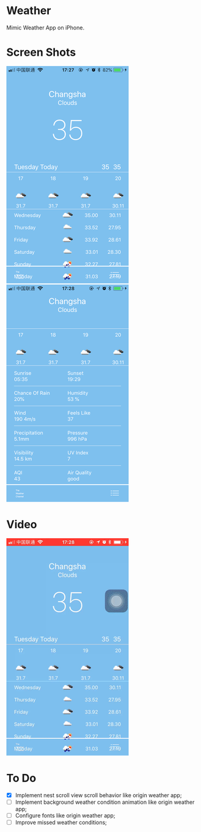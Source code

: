 # Weather
Mimic Weather App on iPhone.

# Screen Shots

![](./screenshots/screenShot1.png)
![](./screenshots/screenShot2.png)

# Video
![](./screenshots/video.gif)  

# To Do

- [x] Implement nest scroll view scroll behavior like origin weather app;
- [ ] Implement background weather condition animation like origin weather app;
- [ ] Configure fonts like origin weather app;
- [ ] Improve missed weather conditions;
